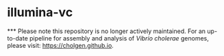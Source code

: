 # illumina-vc

*** Please note this repository is no longer actively maintained. For an up-to-date pipeline for assembly and analysis of _Vibrio cholerae_ genomes, please visit: https://cholgen.github.io.
